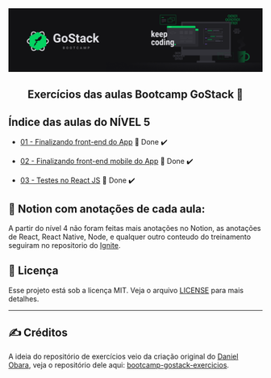 <img alt="GoStack" src="../.github/GoStackBanner.png"/>

<h2 align="center">
  Exercícios das aulas Bootcamp GoStack 🚀
</h2>

## Índice das aulas do NÍVEL 5

- [01 - Finalizando front-end do App](https://github.com/guilhermejulio/gostack-workspace/tree/master/nivel-5/01-gobarber-front-end) 🚀 Done :heavy_check_mark:
- [02 - Finalizando front-end mobile do App](https://github.com/guilhermejulio/gostack-workspace/tree/master/nivel-5/final-appgobarber) 🚀 Done :heavy_check_mark:

- [03 - Testes no React JS](https://github.com/guilhermejulio/gostack-workspace/tree/master/nivel-5/01-gobarber-front-end) 🚀 Done :heavy_check_mark:

## :open_book: Notion com anotações de cada aula:

A partir do nível 4 não foram feitas mais anotações no Notion, as anotações de React, React Native, Node, e qualquer outro conteudo do treinamento seguiram no repositorio do [Ignite]().

## :memo: Licença

Esse projeto está sob a licença MIT. Veja o arquivo [LICENSE](LICENSE) para mais detalhes.

---

## :writing_hand: Créditos

A ideia do repositório de exercícios veio da criação original do [Daniel Obara](https://github.com/DanielObara), veja o repositório dele aqui: [bootcamp-gostack-exercicios](https://github.com/DanielObara/bootcamp-gostack-exercicios).
